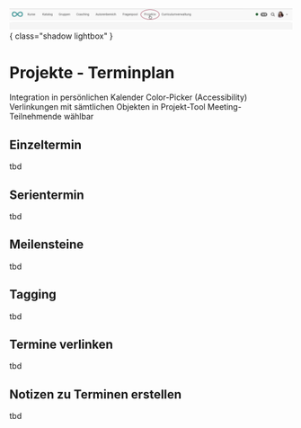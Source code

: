![bereiche_projekte_v1_de.png](assets/bereiche_projekte_v1_de.png){ class="shadow lightbox" }

# Projekte - Terminplan

Integration in persönlichen Kalender 
Color-Picker (Accessibility) 
Verlinkungen mit sämtlichen Objekten in Projekt-Tool 
Meeting-Teilnehmende wählbar 

## Einzeltermin

tbd

## Serientermin

tbd

## Meilensteine

tbd

## Tagging

tbd

## Termine verlinken

tbd

## Notizen zu Terminen erstellen

tbd




